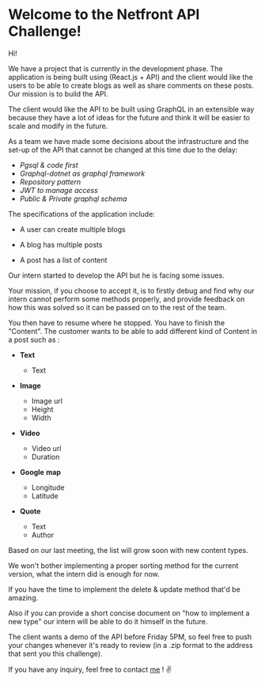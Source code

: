 # Welcome to the Netfront API Challenge!


Hi!

We have a project that is currently in the development phase. The application is being built using (React.js + API) and the client would like the users to be able to create blogs as well as share comments on these posts. Our mission is to build the API.

The client would like the API to be built using GraphQL in an extensible way because they have a lot of ideas for the future and think it will be easier to scale and modify in the future.

As a team we have made some decisions about the infrastructure and the set-up of the API that cannot be changed at this time due to the delay:

-   _Pgsql & code first_
-   _Graphql-dotnet as graphql framework_
-   _Repository pattern_
-   _JWT to manage access_
-   _Public & Private graphql schema_


The specifications of the application include:

-   A user can create multiple blogs

-   A blog has multiple posts

-   A post has a list of content

Our intern started to develop the API but he is facing some issues.

Your mission, if you choose to accept it, is to firstly debug and find why our intern cannot perform some methods properly, and provide feedback on how this was solved so it can be passed on to the rest of the team.

You then have to resume where he stopped. You have to finish the "Content". The customer wants to be able to add different kind of Content in a post such as :

-   **Text**

	-   Text

-   **Image**

	-   Image url
	-   Height
	-   Width

-   **Video**
	-   Video url
	-   Duration

-   **Google** **map**
	-   Longitude
	-   Latitude

-   **Quote**

	-   Text
	-   Author

Based on our last meeting, the list will grow soon with new content types.

We won't bother implementing a proper sorting method for the current version, what the intern did is enough for now.

If you have the time to implement the delete & update method that'd be amazing.

Also if you can provide a short concise document on "how to implement a new type" our intern will be able to do it himself in the future.

The client wants a demo of the API before Friday 5PM, so feel free to push your changes whenever it's ready to review (in a .zip format to the address that sent you this challenge).

If you have any inquiry, feel free to contact [me](mailto:jobs@netfront.com.au) ! ✌
